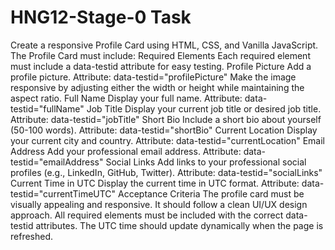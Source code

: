# HNG12-Stage-0 Task

Create a responsive Profile Card using HTML, CSS, and Vanilla JavaScript.
The Profile Card must include:
Required Elements
Each required element must include a data-testid attribute for easy testing.
Profile Picture
Add a profile picture.
Attribute: data-testid="profilePicture"
Make the image responsive by adjusting either the width or height while maintaining the aspect ratio.
Full Name
Display your full name.
Attribute: data-testid="fullName"
Job Title
Display your current job title or desired job title.
Attribute: data-testid="jobTitle"
Short Bio
Include a short bio about yourself (50-100 words).
Attribute: data-testid="shortBio"
Current Location
Display your current city and country.
Attribute: data-testid="currentLocation"
Email Address
Add your professional email address.
Attribute: data-testid="emailAddress"
Social Links
Add links to your professional social profiles (e.g., LinkedIn, GitHub, Twitter).
Attribute: data-testid="socialLinks"
Current Time in UTC
Display the current time in UTC format.
Attribute: data-testid="currentTimeUTC"
Acceptance Criteria
The profile card must be visually appealing and responsive.
It should follow a clean UI/UX design approach.
All required elements must be included with the correct data-testid attributes.
The UTC time should update dynamically when the page is refreshed.
